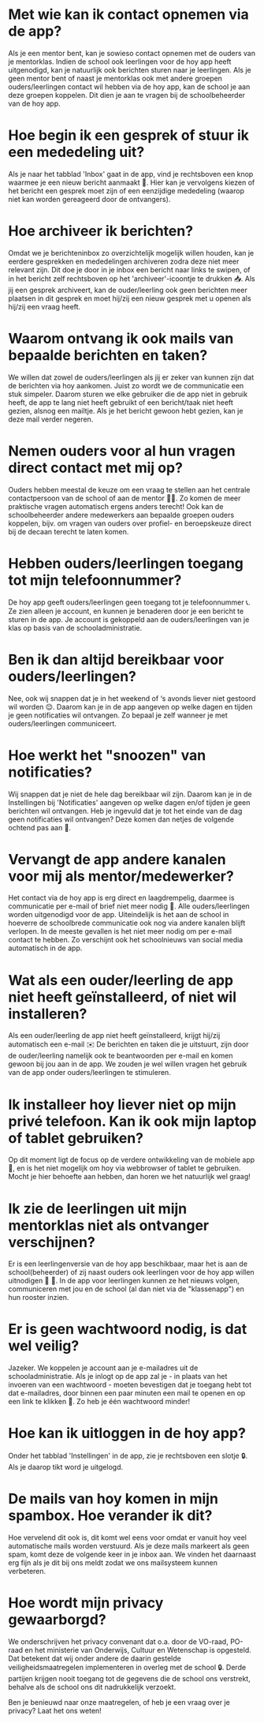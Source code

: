 # Met wie kan ik contact opnemen via de app?
Als je een mentor bent, kan je sowieso contact opnemen met de ouders van je mentorklas. Indien de school ook leerlingen voor de hoy app heeft uitgenodigd, kan je natuurlijk ook berichten sturen naar je leerlingen. Als je geen mentor bent of naast je mentorklas ook met andere groepen ouders/leerlingen contact wil hebben via de hoy app, kan de school je aan deze groepen koppelen. Dit dien je aan te vragen bij de schoolbeheerder van de hoy app.

# Hoe begin ik een gesprek of stuur ik een mededeling uit?
Als je naar het tabblad 'Inbox' gaat in de app, vind je rechtsboven een knop waarmee je een nieuw bericht aanmaakt 💬. Hier kan je vervolgens kiezen of het bericht een gesprek moet zijn of een eenzijdige mededeling (waarop niet kan worden gereageerd door de ontvangers).

# Hoe archiveer ik berichten?
Omdat we je berichteninbox zo overzichtelijk mogelijk willen houden, kan je eerdere gesprekken en mededelingen archiveren zodra deze niet meer relevant zijn. Dit doe je door in je inbox een bericht naar links te swipen, of in het bericht zelf rechtsboven op het 'archiveer'-icoontje te drukken 📥. Als jij een gesprek archiveert, kan de ouder/leerling ook geen berichten meer plaatsen in dit gesprek en moet hij/zij een nieuw gesprek met u openen als hij/zij een vraag heeft.

# Waarom ontvang ik ook mails van bepaalde berichten en taken?
We willen dat zowel de ouders/leerlingen als jij er zeker van kunnen zijn dat de berichten via hoy aankomen. Juist zo wordt we de communicatie een stuk simpeler. Daarom sturen we elke gebruiker die de app niet in gebruik heeft, de app te lang niet heeft gebruikt of een bericht/taak niet heeft gezien, alsnog een mailtje. Als je het bericht gewoon hebt gezien, kan je deze mail verder negeren.

# Nemen ouders voor al hun vragen direct contact met mij op?
Ouders hebben meestal de keuze om een vraag te stellen aan het centrale contactpersoon van de school of aan de mentor 🙋‍♀️. Zo komen de meer praktische vragen automatisch ergens anders terecht! Ook kan de schoolbeheerder andere medewerkers aan bepaalde groepen ouders koppelen, bijv. om vragen van ouders over profiel- en beroepskeuze direct bij de decaan terecht te laten komen.

# Hebben ouders/leerlingen toegang tot mijn telefoonnummer?
De hoy app geeft ouders/leerlingen geen toegang tot je telefoonnummer 📞. Ze zien alleen je account, en kunnen je benaderen door je een bericht te sturen in de app. Je account is gekoppeld aan de ouders/leerlingen van je klas op basis van de schooladministratie.

# Ben ik dan altijd bereikbaar voor ouders/leerlingen?
Nee, ook wij snappen dat je in het weekend of ‘s avonds liever niet gestoord wil worden 😌. Daarom kan je in de app aangeven op welke dagen en tijden je geen notificaties wil ontvangen. Zo bepaal je zelf wanneer je met ouders/leerlingen communiceert.

# Hoe werkt het "snoozen" van notificaties?
Wij snappen dat je niet de hele dag bereikbaar wil zijn. Daarom kan je in de Instellingen bij 'Notificaties' aangeven op welke dagen en/of tijden je geen berichten wil ontvangen. Heb je ingevuld dat je tot het einde van de dag geen notificaties wil ontvangen? Deze komen dan netjes de volgende ochtend pas aan 📲.

# Vervangt de app andere kanalen voor mij als mentor/medewerker?
Het contact via de hoy app is erg direct en laagdrempelig, daarmee is communicatie per e-mail of brief niet meer nodig 🧐. Alle ouders/leerlingen worden uitgenodigd voor de app. Uiteindelijk is het aan de school in hoeverre de schoolbrede communicatie ook nog via andere kanalen blijft verlopen. In de meeste gevallen is het niet meer nodig om per e-mail contact te hebben. Zo verschijnt ook het schoolnieuws van social media automatisch in de app.

# Wat als een ouder/leerling de app niet heeft geïnstalleerd, of niet wil installeren?
Als een ouder/leerling de app niet heeft geïnstalleerd, krijgt hij/zij automatisch een e-mail ✉️ De berichten en taken die je uitstuurt, zijn door de ouder/leerling namelijk ook te beantwoorden per e-mail en komen gewoon bij jou aan in de app. We zouden je wel willen vragen het gebruik van de app onder ouders/leerlingen te stimuleren.

# Ik installeer hoy liever niet op mijn privé telefoon. Kan ik ook mijn laptop of tablet gebruiken?
Op dit moment ligt de focus op de verdere ontwikkeling van de mobiele app 📱, en is het niet mogelijk om hoy via webbrowser of tablet te gebruiken. Mocht je hier behoefte aan hebben, dan horen we het natuurlijk wel graag!

# Ik zie de leerlingen uit mijn mentorklas niet als ontvanger verschijnen?
Er is een leerlingenversie van de hoy app beschikbaar, maar het is aan de school(beheerder) of zij naast ouders ook leerlingen voor de hoy app willen uitnodigen 👧 🧒. In de app voor leerlingen kunnen ze het nieuws volgen, communiceren met jou en de school (al dan niet via de "klassenapp") en hun rooster inzien.

# Er is geen wachtwoord nodig, is dat wel veilig?
Jazeker. We koppelen je account aan je e-mailadres uit de schooladministratie. Als je inlogt op de app zal je - in plaats van het invoeren van een wachtwoord - moeten bevestigen dat je toegang hebt tot dat e-mailadres, door binnen een paar minuten een mail te openen en op een link te klikken 🔗. Zo heb je één wachtwoord minder!

# Hoe kan ik uitloggen in de hoy app?
Onder het tabblad 'Instellingen' in de app, zie je rechtsboven een slotje 🔒. Als je daarop tikt word je uitgelogd.

# De mails van hoy komen in mijn spambox. Hoe verander ik dit?
Hoe vervelend dit ook is, dit komt wel eens voor omdat er vanuit hoy veel automatische mails worden verstuurd. Als je deze mails markeert als geen spam, komt deze de volgende keer in je inbox aan. We vinden het daarnaast erg fijn als je dit bij ons meldt zodat we ons mailsysteem kunnen verbeteren.

# Hoe wordt mijn privacy gewaarborgd?
We onderschrijven het privacy convenant dat o.a. door de VO-raad, PO-raad en het ministerie van Onderwijs, Cultuur en Wetenschap is opgesteld. Dat betekent dat wij onder andere de daarin gestelde veiligheidsmaatregelen implementeren in overleg met de school 🔒. Derde partijen krijgen nooit toegang tot de gegevens die de school ons verstrekt, behalve als de school ons dit nadrukkelijk verzoekt.

Ben je benieuwd naar onze maatregelen, of heb je een vraag over je privacy? Laat het ons weten!
